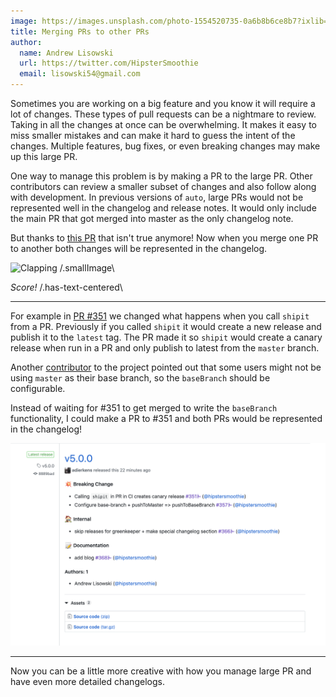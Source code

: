```yaml
---
image: https://images.unsplash.com/photo-1554520735-0a6b8b6ce8b7?ixlib=rb-1.2.1&q=80&fm=jpg&crop=entropy&cs=tinysrgb&w=1200&h=600&fit=crop&ixid=eyJhcHBfaWQiOjF9
title: Merging PRs to other PRs
author:
  name: Andrew Lisowski
  url: https://twitter.com/HipsterSmoothie
  email: lisowski54@gmail.com
---
```


Sometimes you are working on a big feature and you know it will require a lot of changes. These types of pull requests can be a nightmare to review. Taking in all the changes at once can be overwhelming. It makes it easy to miss smaller mistakes and can make it hard to guess the intent of the changes. Multiple features, bug fixes, or even breaking changes may make up this large PR.

One way to manage this problem is by making a PR to the large PR. Other contributors can review a smaller subset of changes and also follow along with development. In previous versions of `auto`, large PRs would not be represented well in the changelog and release notes. It would only include the main PR that got merged into master as the only changelog note.

But thanks to [this PR](https://github.com/intuit/auto/pull/359) that isn't true anymore! Now when you merge one PR to another both changes will be represented in the changelog.

![Clapping](https://i.giphy.com/media/l4HodBpDmoMA5p9bG/200w.webp) /.smallImage\

_Score!_ /.has-text-centered\

---

For example in [PR #351](https://github.com/intuit/auto/pull/351) we changed what happens when you call `shipit` from a PR. Previously if you called `shipit` it would create a new release and publish it to the `latest` tag. The PR made it so `shipit` would create a canary release when run in a PR and only publish to latest from the `master` branch.

Another [contributor](https://github.com/zephraph) to the project pointed out that some users might not be using `master` as their base branch, so the `baseBranch` should be configurable.

Instead of waiting for #351 to get merged to write the `baseBranch` functionality, I could make a PR to #351 and both PRs would be represented in the changelog!

![Sample release notes](../images/pr-to-pr.png)

---

Now you can be a little more creative with how you manage large PR and have even more detailed changelogs.
